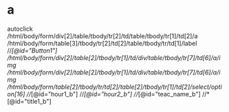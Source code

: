 # a
autoclick
/html/body/form/div[2]/table/tbody/tr[2]/td/table/tbody/tr[1]/td[2]/a
/html/body/form/table[3]/tbody/tr[2]/td[2]/table/tbody/tr/td[1]/label
//*[@id="Button1"]
/html/body/form/div[2]/table[2]/tbody/tr[1]/td/div/table/tbody/tr[7]/td[6]/a/img
/html/body/form/div[2]/table[2]/tbody/tr[1]/td/div/table/tbody/tr[7]/td[6]/a/img
/html/body/form/table[2]/tbody/tr/td[2]/table[2]/tbody/tr[1]/td[2]/select/option[16]
//*[@id="hour1_b"]
//*[@id="hour2_b"]
//*[@id="teac_name_b"]
//*[@id="title1_b"]
